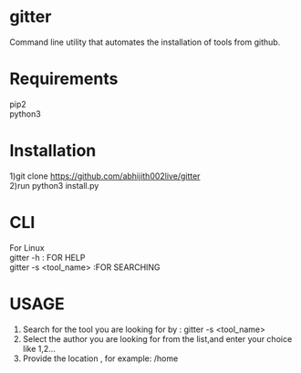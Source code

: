 
# gitter
Command line utility that automates the installation of tools from github.

# Requirements
pip2<br/>
python3

# Installation
1)git clone https://github.com/abhijith002live/gitter</br>
2)run python3 install.py</br>
# CLI
For Linux</br>
gitter -h    : FOR HELP </br>
gitter -s <tool_name>  :FOR SEARCHING

# USAGE
1) Search for the tool you are looking for by :   gitter -s <tool_name>
2) Select the author you are looking for from the list,and enter your choice like 1,2...
3) Provide the location , for example: /home
